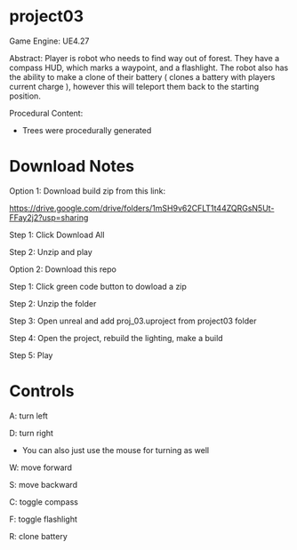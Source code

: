 # project03
Game Engine: UE4.27

Abstract: Player is robot who needs to find way out of forest. They have a compass HUD, which marks a waypoint, and a flashlight. 
The robot also has the ability to make a clone of their battery ( clones a battery with players current charge ), however this will teleport them back to the starting position.

Procedural Content: 
- Trees were procedurally generated

# Download Notes
 Option 1: Download build zip from this link: 
 
https://drive.google.com/drive/folders/1mSH9v62CFLT1t44ZQRGsN5Ut-FFay2j2?usp=sharing
 
 Step 1: Click Download All
 
 
 Step 2: Unzip and play
 
 
 Option 2: Download this repo
 
 Step 1: Click green code button to dowload a zip
 
 Step 2: Unzip the folder
 
 Step 3: Open unreal and add proj_03.uproject from project03 folder
 
 Step 4: Open the project, rebuild the lighting, make a build
 
 Step 5: Play
 
 
# Controls 
A: turn left

D: turn right 

* You can also just use the mouse for turning as well

W: move forward

S: move backward

C: toggle compass

F: toggle flashlight 

R: clone battery


